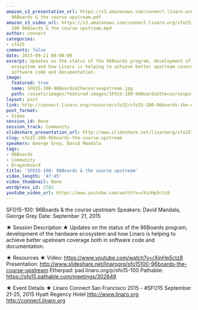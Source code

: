 ```yaml
---
amazon_s3_presentation_url: https://s3.amazonaws.com/connect.linaro.org/sfo15/Presentations/09-21-Monday/SFO15-100-
  96Boards & the course upstream.pdf
amazon_s3_video_url: https://s3.amazonaws.com/connect.linaro.org/sfo15/Videos/09-22-Tuesday/SFO15
  100 96Boards & the course upstream.mp4
author: connect
categories:
- sfo15
comments: false
date: 2015-09-21 00:00:00
excerpt: Updates on the status of the 96Boards program, development of the hardware
  ecosystem and how Linaro is helping to achieve better upstream coverage both in
  software code and documentation.
image:
  featured: true
  name: SFO15-100-96Boards&thecourseupstream.jpg
  path: /assets/images/featured-images/SFO15-100-96Boards&thecourseupstream.jpg
layout: post
link: http://connect.linaro.org/resource/sfo15/sfo15-100-96boards-the-course-upstream/
post_format:
- Video
session_id: None
session_track: Community
slideshare_presentation_url: http://www.slideshare.net/linaroorg/sfo15100-96boards-the-course-upstream
slug: sfo15-100-96boards-the-course-upstream
speakers: George Grey, David Mandala
tags:
- 96Boards
- Community
- Dragonboard
title: 'SFO15-100: 96Boards & the course upstream'
video_length: '47:45'
video_thumbnail: None
wordpress_id: 2782
youtube_video_url: https://www.youtube.com/watch?v=rXinHp5ctz8
---
```


SFO15-100: 96Boards & the course upstream
Speakers: David Mandala, George Grey
Date: September 21, 2015

★ Session Description ★
Updates on the status of the 96Boards program, development of the hardware ecosystem and how Linaro is helping to achieve better upstream coverage both in software code and documentation.

★ Resources ★ 
Video: https://www.youtube.com/watch?v=rXinHp5ctz8
Presentation: http://www.slideshare.net/linaroorg/sfo15100-96boards-the-course-upstream
Etherpad: pad.linaro.org/p/sfo15-100
Pathable: https://sfo15.pathable.com/meetings/302649 

★ Event Details ★ 
Linaro Connect San Francisco 2015 - #SFO15 
September 21-25, 2015 
Hyatt Regency Hotel 
http://www.linaro.org
http://connect.linaro.org